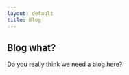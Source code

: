 ```yaml
---
layout: default
title: Blog
---
```


<section class="container content">
  <div class="title"><h1>Blog what?</h1></div>

  <p>Do you really think we need a blog here?</p>

</section>
